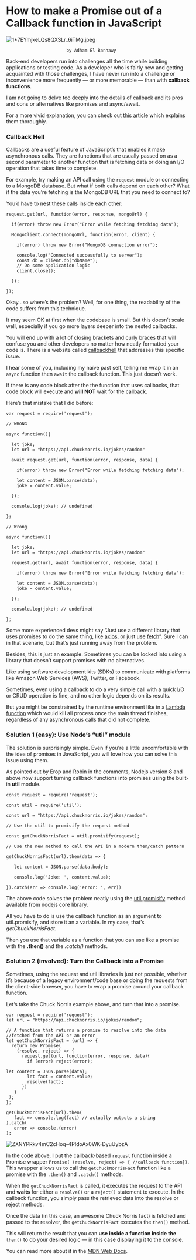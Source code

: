 # How to make a Promise out of a Callback function in JavaScript

![1*7EYmjkeLQs8QXSLr_6iTMg.jpeg](https://cdn-media-1.freecodecamp.org/images/1*7EYmjkeLQs8QXSLr_6iTMg.jpeg)

                           by Adham El Banhawy

Back-end developers run into challenges all the time while building applications or testing code. As a developer who is fairly new and getting acquainted with those challenges, I have never run into a challenge or inconvenience more frequently — or more memorable — than with **callback functions**.

I am not going to delve too deeply into the details of callback and its pros and cons or alternatives like promises and async/await.

For a more vivid explanation, you can check out [this article](https://medium.com/codebuddies/getting-to-know-asynchronous-javascript-callbacks-promises-and-async-await-17e0673281ee) which explains them thoroughly.

### Callback Hell

Callbacks are a useful feature of JavaScript’s that enables it make asynchronous calls. They are functions that are usually passed on as a second parameter to another function that is fetching data or doing an I/O operation that takes time to complete.

For example, try making an API call using the `request` module or connecting to a MongoDB database. But what if both calls depend on each other? What if the data you’re fetching is the MongoDB URL that you need to connect to?

You’d have to nest these calls inside each other:

```
request.get(url, function(error, response, mongoUrl) {

  if(error) throw new Error("Error while fetching fetching data");

  MongoClient.connect(mongoUrl, function(error, client) {

    if(error) throw new Error("MongoDB connection error");

    console.log("Connected successfully to server");    
    const db = client.db("dbName");
    // Do some application logic
    client.close();

  });

});
```

Okay…so where’s the problem? Well, for one thing, the readability of the code suffers from this technique.

It may seem OK at first when the codebase is small. But this doesn’t scale well, especially if you go more layers deeper into the nested callbacks.

You will end up with a lot of closing brackets and curly braces that will confuse you and other developers no matter how neatly formatted your code is. There is a website called [callbackhell](http://callbackhell.com/) that addresses this specific issue.

I hear some of you, including my naïve past self, telling me wrap it in an `async` function then `await` the callback function. This just doesn’t work.

If there is any code block after the the function that uses callbacks, that code block will execute and **will NOT** wait for the callback.

Here’s that mistake that I did before:

```
var request = require('request');

// WRONG

async function(){

  let joke;
  let url = "https://api.chucknorris.io/jokes/random"

  await request.get(url, function(error, response, data) {

    if(error) throw new Error("Error while fetching fetching data");

    let content = JSON.parse(data);
    joke = content.value;

  });

  console.log(joke); // undefined

};

// Wrong

async function(){

  let joke;
  let url = "https://api.chucknorris.io/jokes/random"

  request.get(url, await function(error, response, data) {

    if(error) throw new Error("Error while fetching fetching data");

    let content = JSON.parse(data);
    joke = content.value;

  });

  console.log(joke); // undefined

};
```

Some more experienced devs might say “Just use a different library that uses promises to do the same thing, like [axios](https://www.npmjs.com/package/axios), or just use [fetch](https://developer.mozilla.org/en-US/docs/Web/API/Fetch_API)”. Sure I can in that scenario, but that’s just running away from the problem.

Besides, this is just an example. Sometimes you can be locked into using a library that doesn’t support promises with no alternatives.

Like using software development kits (SDKs) to communicate with platforms like Amazon Web Services (AWS), Twitter, or Facebook.

Sometimes, even using a callback to do a very simple call with a quick I/O or CRUD operation is fine, and no other logic depends on its results.

But you might be constrained by the runtime environment like in a [Lambda function](https://docs.aws.amazon.com/lambda/latest/dg/getting-started.html) which would kill all process once the main thread finishes, regardless of any asynchronous calls that did not complete.

### Solution 1 (easy): Use Node’s “util” module

The solution is surprisingly simple. Even if you’re a little uncomfortable with the idea of promises in JavaScript, you will love how you can solve this issue using them.

As pointed out by Erop and Robin in the comments, Nodejs version 8 and above now support turning callback functions into promises using the built-in **util** module.

```
const request = require('request');

const util = require('util');

const url = "https://api.chucknorris.io/jokes/random";

// Use the util to promisify the request method

const getChuckNorrisFact = util.promisify(request);

// Use the new method to call the API in a modern then/catch pattern

getChuckNorrisFact(url).then(data => {

   let content = JSON.parse(data.body);

   console.log('Joke: ', content.value);

}).catch(err => console.log('error: ', err))
```

The above code solves the problem neatly using the [util.promisify](https://nodejs.org/docs/latest-v8.x/api/util.html#util_util_promisify_original) method available from nodejs core library.

All you have to do is use the callback function as an argument to util.promisify, and store it an a variable. In my case, that’s *getChuckNorrisFact*.

Then you use that variable as a function that you can use like a promise with the **.then()** and the *.catch()* methods.

### Solution 2 (involved): Turn the Callback into a Promise

Sometimes, using the request and util libraries is just not possible, whether it’s because of a legacy environment/code base or doing the requests from the client-side browser, you have to wrap a promise around your callback function.

Let’s take the Chuck Norris example above, and turn that into a promise.

```
var request = require('request');
let url = "https://api.chucknorris.io/jokes/random";

// A function that returns a promise to resolve into the data //fetched from the API or an error
let getChuckNorrisFact = (url) => {
  return new Promise(
    (resolve, reject) => {
      request.get(url, function(error, response, data){
        if (error) reject(error);

let content = JSON.parse(data);
        let fact = content.value;
        resolve(fact);
      })
   }
 );
};

getChuckNorrisFact(url).then(
   fact => console.log(fact) // actually outputs a string
).catch(
   error => console.(error)
);
```

![ZXNYPRkv4mC2cHoq-4PIdoAx0WK-DyuUybzA](https://cdn-media-1.freecodecamp.org/images/ZXNYPRkv4mC2cHoq-4PIdoAx0WK-DyuUybzA)

In the code above, I put the callback-based `request` function inside a Promise wrapper `Promise( (resolve, reject) => { //callback function})`. This wrapper allows us to call the `getChuckNorrisFact` function like a promise with the `.then()` and `.catch()` methods.

When the `getChuckNorrisFact` is called, it executes the request to the API and **waits** for either a `resolve()` or a `reject()` statement to execute.
In the callback function, you simply pass the retrieved data into the resolve or reject methods.

Once the data (in this case, an awesome Chuck Norris fact) is fetched and passed to the resolver, the `getChuckNorrisFact` executes the `then()` method.

This will return the result that you can **use inside a function inside the** `then()` to do your desired logic — in this case displaying it to the console.

You can read more about it in the [MDN Web Docs](https://developer.mozilla.org/en-US/docs/Web/JavaScript/Guide/Using_promises#Creating_a_Promise_around_an_old_callback_API).
